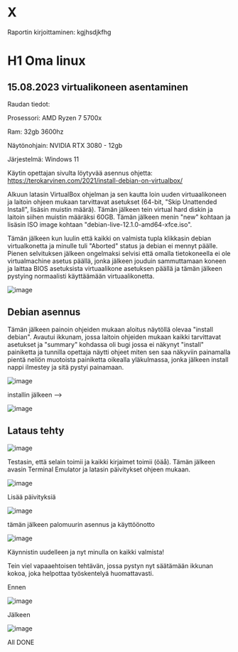  # X

 Raportin kirjoittaminen: 
kgjhsdjkfhg
 
 
   
 
 # H1 Oma linux

 ## 15.08.2023 virtualikoneen asentaminen
 Raudan tiedot:

 Prosessori: AMD Ryzen 7 5700x

 Ram: 32gb 3600hz 

 Näytönohjain: NVIDIA RTX 3080 - 12gb

 Järjestelmä: Windows 11 


Käytin opettajan sivulta löytyvää asennus ohjetta: https://terokarvinen.com/2021/install-debian-on-virtualbox/

Alkuun latasin VirtualBox ohjelman ja sen kautta loin uuden virtuaalikoneen ja laitoin ohjeen mukaan tarvittavat asetukset (64-bit, "Skip Unattended Install", lisäsin muistin määrä). Tämän jälkeen tein virtual hard diskin ja laitoin siihen muistin määräksi 60GB. Tämän jälkeen menin "new" kohtaan ja lisäsin ISO image kohtaan "debian-live-12.1.0-amd64-xfce.iso".

Tämän jälkeen kun luulin että kaikki on valmista tupla klikkasin debian virtualkonetta ja minulle tuli "Aborted" status ja debian ei mennyt päälle. Pienen selvituksen jälkeen ongelmaksi selvisi että omalla tietokoneella ei ole virtualmachine asetus päällä, jonka jälkeen jouduin sammuttamaan koneen ja laittaa BIOS asetuksista virtuaalikone asetuksen päällä ja tämän jälkeen pystying normaalisti käyttäämään virtuaalikonetta.

![image](https://github.com/bgx088/linux-kurssi/assets/143337810/adbdc331-5685-45c3-8294-95e9d5b7f947)

  ## Debian asennus
  
Tämän jälkeen painoin ohjeiden mukaan aloitus näytöllä olevaa "install debian". Avautui ikkunam, jossa laitoin ohjeiden mukaan kaikki tarvittavat asetukset ja "summary" kohdassa oli bugi jossa ei näkynyt "install" painiketta ja tunnilla opettaja näytti ohjeet miten sen saa näkyviin painamalla pientä neliön muotoista painiketta oikealla yläkulmassa, jonka jälkeen install nappi ilmestey ja sitä pystyi painamaan.

![image](https://github.com/bgx088/linux-kurssi/assets/143337810/436eb02f-aaa8-4eb1-9343-9b5899411bb0)

installin jälkeen --> 

![image](https://github.com/bgx088/linux-kurssi/assets/143337810/2a07ecb4-888d-4e95-94a3-dad165979288)

## Lataus tehty
![image](https://github.com/bgx088/linux-kurssi/assets/143337810/c995ac4d-04ed-44f2-85d9-c9fdc96af319)

Testasin, että selain toimii ja kaikki kirjaimet toimii (öäå). Tämän jälkeen avasin Terminal Emulator ja latasin päivitykset ohjeen mukaan.

![image](https://github.com/bgx088/linux-kurssi/assets/143337810/a955096b-dfc9-4fff-923e-8a1c84e7d5f8)

Lisää päivityksiä

![image](https://github.com/bgx088/linux-kurssi/assets/143337810/703c89f9-3b7e-4b8f-9027-adc435f448b4)

tämän jälkeen palomuurin asennus ja käyttöönotto 

![image](https://github.com/bgx088/linux-kurssi/assets/143337810/7ab59f66-1d02-4a22-9601-fd24edc2050e)

Käynnistin uudelleen ja nyt minulla on kaikki valmista!

Tein viel vapaaehtoisen tehtävän, jossa pystyn nyt säätämään ikkunan kokoa, joka helpottaa työskentelyä huomattavasti.

Ennen

![image](https://github.com/bgx088/linux-kurssi/assets/143337810/a507bed2-bc17-4436-a08c-a263b45a1203)

Jälkeen 

![image](https://github.com/bgx088/linux-kurssi/assets/143337810/c6e18fb9-7c23-4166-876c-2a40b84ec485)


All DONE




